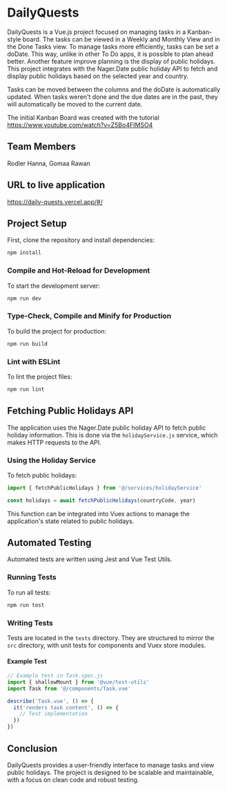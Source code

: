 # DailyQuests

DailyQuests is a Vue.js project focused on managing tasks in a Kanban-style board. The tasks can be viewed in a Weekly and Monthly View and in the Done Tasks view. To manage tasks more efficiently, tasks can be set a doDate. This way, unlike in other To Do apps, it is possible to plan ahead better. Another feature improve planning is the display of public holidays. This project integrates with the Nager.Date public holiday API to fetch and display public holidays based on the selected year and country.

Tasks can be moved between the columns and the doDate is automatically updated. When tasks weren't done and the due dates are in the past, they will automatically be moved to the current date.

The initial Kanban Board was created with the tutorial https://www.youtube.com/watch?v=Z5Bo4FIMSO4

## Team Members

Rodler Hanna, Gomaa Rawan

## URL to live application

https://daily-quests.vercel.app/#/

## Project Setup

First, clone the repository and install dependencies:

```bash
npm install
```

### Compile and Hot-Reload for Development

To start the development server:

```bash
npm run dev
```

### Type-Check, Compile and Minify for Production

To build the project for production:

```bash
npm run build
```

### Lint with ESLint

To lint the project files:

```bash
npm run lint
```

## Fetching Public Holidays API

The application uses the Nager.Date public holiday API to fetch public holiday information. This is done via the `holidayService.js` service, which makes HTTP requests to the API.

### Using the Holiday Service

To fetch public holidays:

```javascript
import { fetchPublicHolidays } from '@/services/holidayService'

const holidays = await fetchPublicHolidays(countryCode, year)
```

This function can be integrated into Vuex actions to manage the application's state related to public holidays.

## Automated Testing

Automated tests are written using Jest and Vue Test Utils.

### Running Tests

To run all tests:

```bash
npm run test
```

### Writing Tests

Tests are located in the `tests` directory. They are structured to mirror the `src` directory, with unit tests for components and Vuex store modules.

#### Example Test

```javascript
// Example test in Task.spec.js
import { shallowMount } from '@vue/test-utils'
import Task from '@/components/Task.vue'

describe('Task.vue', () => {
  it('renders task content', () => {
    // Test implementation
  })
})
```

## Conclusion

DailyQuests provides a user-friendly interface to manage tasks and view public holidays. The project is designed to be scalable and maintainable, with a focus on clean code and robust testing.
